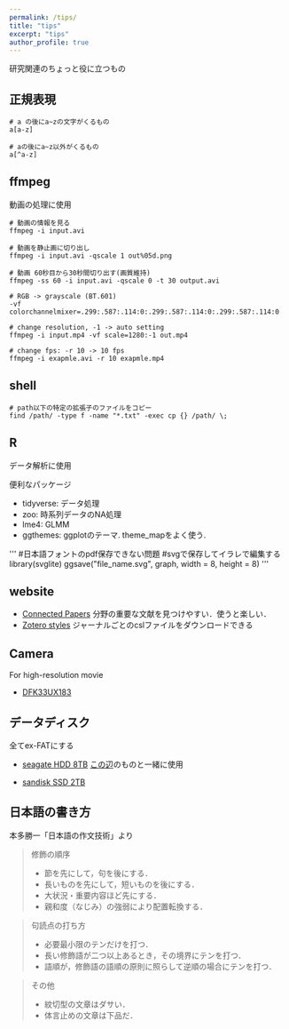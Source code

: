 ```yaml
---
permalink: /tips/
title: "tips"
excerpt: "tips"
author_profile: true
---
```


研究関連のちょっと役に立つもの

## 正規表現

```
# a の後にa~zの文字がくるもの
a[a-z]

# aの後にa~z以外がくるもの
a[^a-z]
```

## ffmpeg
動画の処理に使用

```
# 動画の情報を見る
ffmpeg -i input.avi

# 動画を静止画に切り出し
ffmpeg -i input.avi -qscale 1 out%05d.png

# 動画 60秒目から30秒間切り出す(画質維持)
ffmpeg -ss 60 -i input.avi -qscale 0 -t 30 output.avi

# RGB -> grayscale (BT.601)
-vf colorchannelmixer=.299:.587:.114:0:.299:.587:.114:0:.299:.587:.114:0

# change resolution, -1 -> auto setting
ffmpeg -i input.mp4 -vf scale=1280:-1 out.mp4

# change fps: -r 10 -> 10 fps
ffmpeg -i exapmle.avi -r 10 exapmle.mp4

```

## shell
```
# path以下の特定の拡張子のファイルをコピー
find /path/ -type f -name "*.txt" -exec cp {} /path/ \;
```

## R
データ解析に使用

便利なパッケージ
- tidyverse: データ処理
- zoo: 時系列データのNA処理
- lme4: GLMM
- ggthemes: ggplotのテーマ. theme_mapをよく使う.

'''
#日本語フォントのpdf保存できない問題
#svgで保存してイラレで編集する
library(svglite)
ggsave("file_name.svg", graph, width = 8, height = 8)
'''

## website
- [Connected Papers](https://www.connectedpapers.com/)
  分野の重要な文献を見つけやすい．使うと楽しい．
- [Zotero styles](https://www.zotero.org/styles)
  ジャーナルごとのcslファイルをダウンロードできる

## Camera
For high-resolution movie
- [DFK33UX183](https://www.argocorp.com/cam/usb3/tis/DxK33UX183.html)

## データディスク
全てex-FATにする
- [seagate HDD 8TB](https://www.amazon.co.jp/dp/B07911QK3X/ref=cm_sw_em_r_mt_dp_y1hwFbX161BVS)
  [この辺](https://www.century.co.jp/products/pc/razoku/)のものと一緒に使用

- [sandisk SSD 2TB](https://www.amazon.co.jp/dp/B07CYC2VQ5/ref=cm_sw_em_r_mt_dp_G0hwFbP7FJ6AG)

## 日本語の書き方
本多勝一「日本語の作文技術」より

> 修飾の順序
>  - 節を先にして，句を後にする．
>  - 長いものを先にして，短いものを後にする．
>  - 大状況・重要内容ほど先にする．
>  - 親和度（なじみ）の強弱により配置転換する．

> 句読点の打ち方
>  - 必要最小限のテンだけを打つ．
>  - 長い修飾語が二つ以上あるとき，その境界にテンを打つ．
>  - 語順が，修飾語の語順の原則に照らして逆順の場合にテンを打つ．

> その他
>  - 紋切型の文章はダサい．
>  - 体言止めの文章は下品だ．

